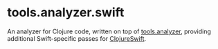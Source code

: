 # tools.analyzer.swift

An analyzer for Clojure code, written on top of [tools.analyzer](https://github.com/clojure/tools.analyzer), providing additional Swift-specific passes for [ClojureSwift](https://github.com/sdduursma/clojureswift).
